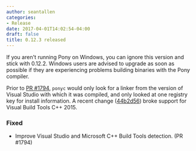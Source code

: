 ```yaml
---
author: seantallen
categories:
- Release
date: 2017-04-01T14:02:54-04:00
draft: false
title: 0.12.3 released
---
```


If you aren't running Pony on Windows, you can ignore this version and stick with 0.12.2. Windows users are advised to upgrade as soon as possible if they are experiencing problems building binaries with the Pony compiler.
<!--more-->

Prior to [PR #1794](https://github.com/ponylang/ponyc/pull/1794), `ponyc` would only look for a linker from the version of Visual Studio with which it was compiled, and only looked at one registry key for install information. A recent change ([44b2d56](https://github.com/ponylang/ponyc/commit/44b2d56c5618142fe0fd628eeadbd5975157d62f)) broke support for Visual Build Tools C++ 2015.

### Fixed

- Improve Visual Studio and Microsoft C++ Build Tools detection. (PR #1794)
